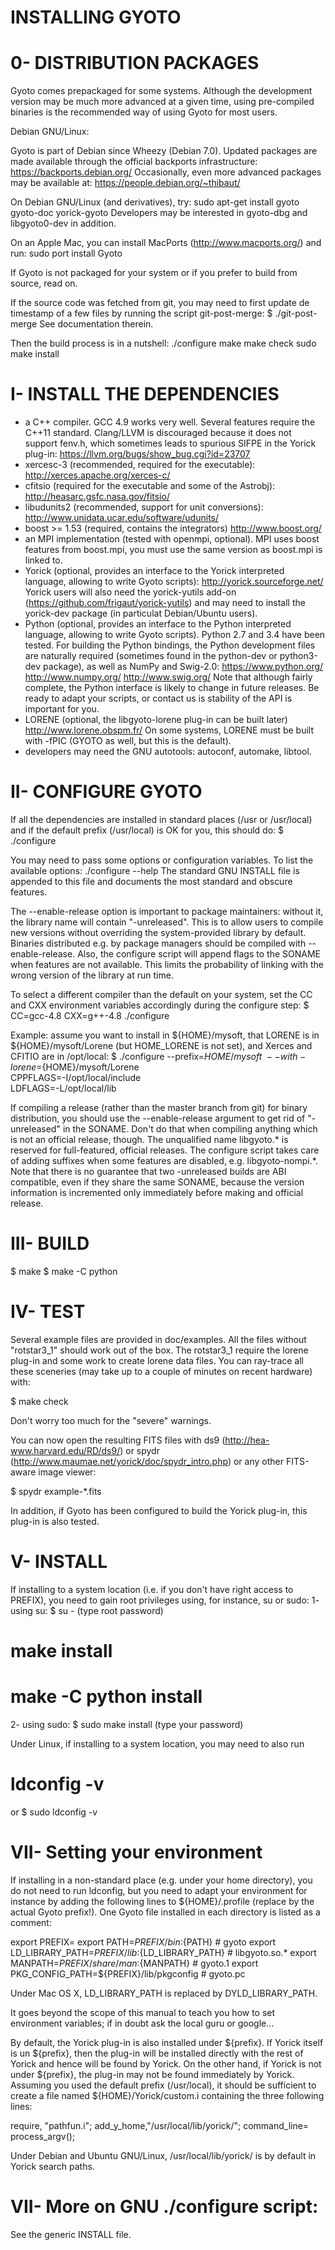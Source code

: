INSTALLING GYOTO
================

0- DISTRIBUTION PACKAGES
========================

Gyoto comes prepackaged for some systems. Although the development
version may be much more advanced at a given time, using pre-compiled
binaries is the recommended way of using Gyoto for most users.

Debian GNU/Linux:

Gyoto is part of Debian since Wheezy (Debian 7.0). Updated packages
are made available through the official backports infrastructure:
  https://backports.debian.org/
Occasionally, even more advanced packages may be available at:
  https://people.debian.org/~thibaut/

On Debian GNU/Linux (and derivatives), try:
 sudo apt-get install gyoto gyoto-doc yorick-gyoto
Developers may be interested in gyoto-dbg and libgyoto0-dev in addition.

On an Apple Mac, you can install MacPorts (http://www.macports.org/) and run:
 sudo port install Gyoto

If Gyoto is not packaged for your system or if you prefer to build
from source, read on.

If the source code was fetched from git, you may
need to first update de timestamp of a few files by running the script
git-post-merge:
   $ ./git-post-merge
See documentation therein.

Then the build process is in a nutshell:
./configure
make
make check
sudo make install

I- INSTALL THE DEPENDENCIES
===========================
   - a C++ compiler. GCC 4.9 works very well. Several features require
     the C++11 standard. Clang/LLVM is discouraged because it does not
     support fenv.h, which sometimes leads to spurious SIFPE in the
     Yorick plug-in:
       https://llvm.org/bugs/show_bug.cgi?id=23707
   - xercesc-3 (recommended, required for the executable):
       http://xerces.apache.org/xerces-c/
   - cfitsio   (required for the executable and some of the Astrobj):
       http://heasarc.gsfc.nasa.gov/fitsio/
   - libudunits2 (recommended, support for unit conversions):
       http://www.unidata.ucar.edu/software/udunits/
   - boost >= 1.53 (required, contains the integrators)
       http://www.boost.org/
   - an MPI implementation (tested with openmpi, optional). MPI uses
     boost features from boost.mpi, you must use the same version as
     boost.mpi is linked to.
   - Yorick    (optional, provides an interface to the Yorick
     interpreted language, allowing to write Gyoto scripts):
       http://yorick.sourceforge.net/
     Yorick users will also need the yorick-yutils add-on
     (https://github.com/frigaut/yorick-yutils) and may need to install
     the yorick-dev package (in particulat Debian/Ubuntu users).
   - Python (optional, provides an interface to the Python interpreted
     language, allowing to write Gyoto scripts). Python 2.7 and 3.4
     have been tested. For building the Python bindings, the Python
     development files are naturally required (sometimes found in the
     python-dev or python3-dev package), as well as NumPy and Swig-2.0:
       https://www.python.org/
       http://www.numpy.org/
       http://www.swig.org/
     Note that although fairly complete, the Python interface is
     likely to change in future releases. Be ready to adapt your
     scripts, or contact us is stability of the API is important for
     you.
   - LORENE (optional, the libgyoto-lorene plug-in can be built later)
       http://www.lorene.obspm.fr/
     On some systems, LORENE must be built with -fPIC (GYOTO as well,
     but this is the default).
   - developers may need the GNU autotools: autoconf, automake, libtool.

II- CONFIGURE GYOTO
===================
If all the dependencies are installed in standard places (/usr or
/usr/local) and if the default prefix (/usr/local) is OK for you, this
should do:
   $ ./configure

You may need to pass some options or configuration variables. To list
the available options:
 ./configure --help
The standard GNU INSTALL file is appended to this file and documents
the most standard and obscure features.

The --enable-release option is important to package maintainers:
without it, the library name will contain "-unreleased". This is to
allow users to compile new versions without overriding the
system-provided library by default. Binaries distributed e.g. by
package managers should be compiled with --enable-release. Also, the
configure script will append flags to the SONAME when features are not
available. This limits the probability of linking with the wrong
version of the library at run time.

To select a different compiler than the default on your system, set
the CC and CXX environment variables accordingly during the configure
step:
   $ CC=gcc-4.8 CXX=g++-4.8 ./configure

Example: assume you want to install in ${HOME}/mysoft, that LORENE is
in ${HOME}/mysoft/Lorene (but HOME_LORENE is not set), and Xerces and
CFITIO are in /opt/local:
   $ ./configure --prefix=${HOME}/mysoft \
                 --with-lorene=${HOME}/mysoft/Lorene \
                 CPPFLAGS=-I/opt/local/include \
                 LDFLAGS=-L/opt/local/lib

If compiling a release (rather than the master branch from git) for
binary distribution, you should use the --enable-release argument to
get rid of "-unreleased" in the SONAME. Don't do that when compiling
anything which is not an official release, though. The unqualified
name libgyoto.* is reserved for full-featured, official releases. The
configure script takes care of adding suffixes when some features are
disabled, e.g. libgyoto-nompi.*. Note that there is no guarantee that
two -unreleased builds are ABI compatible, even if they share the same
SONAME, because the version information is incremented only
immediately before making and official release.

III- BUILD
==========
   $ make
   $ make -C python

IV- TEST
========
Several example files are provided in doc/examples. All the files
without "rotstar3_1" should work out of the box. The rotstar3_1
require the lorene plug-in and some work to create lorene data
files. You can ray-trace all these sceneries (may take up to a couple
of minutes on recent hardware) with:

   $ make check

Don't worry too much for the "severe" warnings.

You can now open the resulting FITS files with ds9
(http://hea-www.harvard.edu/RD/ds9/) or spydr
(http://www.maumae.net/yorick/doc/spydr_intro.php) or any other
FITS-aware image viewer:

   $ spydr example-*.fits

In addition, if Gyoto has been configured to build the Yorick plug-in,
this plug-in is also tested.

V- INSTALL
==========
If installing to a system location (i.e. if you don't
have right access to PREFIX), you need to gain root privileges using,
for instance, su or sudo:
1- using su:
   $ su -
    (type root password)
   # make install
   # make -C python install

2- using sudo:
   $ sudo make install
    (type your password)

Under Linux, if installing to a system location, you may need to also
run
   # ldconfig -v
or
   $ sudo ldconfig -v

VII- Setting your environment
=============================
If installing in a non-standard place (e.g. under your home
directory), you do not need to run ldconfig, but you need to adapt
your environment for instance by adding the following lines to
${HOME}/.profile (replace <gyoto-prefix> by the actual Gyoto
prefix!). One Gyoto file installed in each directory is listed as a
comment:

export PREFIX=<gyoto-prefix>
export PATH=${PREFIX}/bin:${PATH}                       # gyoto
export LD_LIBRARY_PATH=${PREFIX}/lib:${LD_LIBRARY_PATH} # libgyoto.so.*
export MANPATH=${PREFIX}/share/man:${MANPATH}           # gyoto.1
export PKG_CONFIG_PATH=${PREFIX}/lib/pkgconfig          # gyoto.pc

Under Mac OS X, LD_LIBRARY_PATH is replaced by DYLD_LIBRARY_PATH.

It goes beyond the scope of this manual to teach you how to set
environment variables; if in doubt ask the local guru or google...

By default, the Yorick plug-in is also installed under ${prefix}. If
Yorick itself is un ${prefix}, then the plug-in will be installed
directly with the rest of Yorick and hence will be found by Yorick. On
the other hand, if Yorick is not under ${prefix}, the plug-in may not
be found immediately by Yorick. Assuming you used the default prefix
(/usr/local), it should be sufficient to create a file named
${HOME}/Yorick/custom.i containing the three following lines:

require, "pathfun.i";
add_y_home,"/usr/local/lib/yorick/";
command_line= process_argv();

Under Debian and Ubuntu GNU/Linux, /usr/local/lib/yorick/ is by
default in Yorick search paths.


VII- More on GNU ./configure script:
====================================

See the generic INSTALL file.
